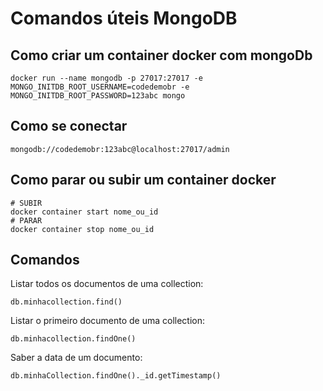 # Comandos úteis MongoDB


## Como criar um container docker com mongoDb 
```shell
docker run --name mongodb -p 27017:27017 -e MONGO_INITDB_ROOT_USERNAME=codedemobr -e MONGO_INITDB_ROOT_PASSWORD=123abc mongo
```

## Como se conectar
```shell
mongodb://codedemobr:123abc@localhost:27017/admin
```
## Como parar ou subir um container docker
```shell
# SUBIR
docker container start nome_ou_id
# PARAR
docker container stop nome_ou_id
```

## Comandos

Listar todos os documentos de uma collection:

```
db.minhacollection.find()
```

Listar o primeiro documento de uma collection:

```
db.minhacollection.findOne()
```

Saber a data de um documento:
```
db.minhaCollection.findOne()._id.getTimestamp()
```
